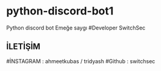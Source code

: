 # python-discord-bot1
Python discord bot
Emeğe saygı
#Developer SwitchSec

İLETİŞİM 
--------
#İNSTAGRAM : ahmeetkubas / tridyash
#Github : switchsec
